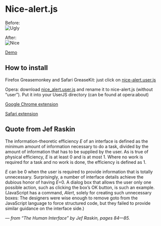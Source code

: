 Nice-alert.js
===============================

Before:    
![Ugly](/NV/nice-alert.js/raw/master/ugly.png)

After:    
![Nice](/NV/nice-alert.js/raw/master/nice.png)

[Demo](http://nv.github.com/nice-alert.js/)

How to install
--------------

Firefox Greasemonkey and Safari GreaseKit: just click on [nice-alert.user.js](http://userscripts.org/scripts/source/43780.user.js)

Opera: download [nice_alert.user.js](http://userscripts.org/scripts/source/43780.user.js) and rename it to nice-alert.js
(without “user”). Put it into your UserJS directory (can be found at opera:about)

[Google Chrome extension](https://chrome.google.com/extensions/detail/ehnbelnegmgdnjaghgomaakjcmpcakhk)

[Safari extension](http://userscripts.ru/js/nice-alert/Nice_alert.safariextz)

Quote from Jef Raskin
---------------------
The information-theoretic efficiency *E* of an interface is defined as the minimum amount of information necessary to do
a task, divided by the amount of information that has to be supplied by the user. As is true of physical efficiency, *E*
is at least 0 and is at most 1. Where no work is required for a task and no work is done, the efficiency is defined as 1.

*E* can be 0 when the user is required to provide information that is totally unnecessary. Surprisingly, a number of
interface details achieve the dubious honor of having *E*=0. A dialog box that allows the user only one possible action,
such as clicking the box’s OK button, is such an example. (JavaScript has a command, *Alert*, solely for creating such
unnecessary boxes: The designers were wise enough to remove goto from the JavaScript language to force structured code,
but they failed to provide similar guidance on the interface side.)

*— from “The Human Interface” by Jef Raskin, pages 84—85.*
